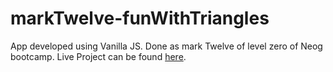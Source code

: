 # markTwelve-funWithTriangles
App developed using Vanilla JS. Done as mark Twelve of level zero of Neog bootcamp. Live Project can be found [here](https://marktwelve-funwithtriangles.netlify.app/).
